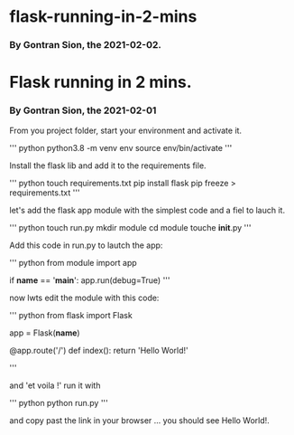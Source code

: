 # flask-running-in-2-mins
### By Gontran Sion, the 2021-02-02.

# Flask running in 2 mins.
### By Gontran Sion, the 2021-02-01

From you project folder, start your environment and activate it.

''' python
python3.8 -m venv env
source env/bin/activate
'''

Install the flask lib and add it to the requirements file.

''' python
touch requirements.txt
pip install flask
pip freeze > requirements.txt
'''

let's add the flask app module with the simplest code and a fiel to lauch it.

''' python
touch run.py
mkdir module
cd module
touche __init__.py
'''

Add this code in run.py to lautch the app:

''' python
from module import app

if __name__ == '__main__':
    app.run(debug=True)
'''

now lwts edit the module with this code:

''' python
from flask import Flask

app = Flask(__name__)

@app.route('/')
def index():
    return 'Hello World!'

'''

and 'et voila !'
run it with 

 ''' python 
python run.py
 '''

 and copy past the link in your browser ... you should see Hello World!.

